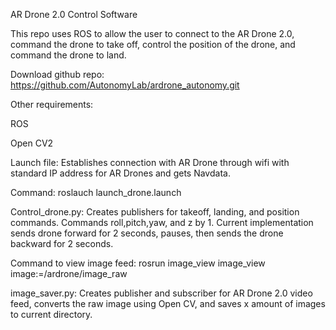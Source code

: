 AR Drone 2.0 Control Software

This repo uses ROS to allow the user to connect to the AR Drone 2.0, command the drone to take off, control the position of the drone, and command the drone to land.

Download github repo: 
https://github.com/AutonomyLab/ardrone_autonomy.git

Other requirements:

ROS

Open CV2

Launch file:
Establishes connection with AR Drone through wifi with standard IP address for AR Drones and gets Navdata.

Command: roslauch launch_drone.launch

Control_drone.py:
Creates publishers for takeoff, landing, and position commands. Commands roll,pitch,yaw, and z by 1. Current implementation sends drone forward for 2 seconds, pauses, then sends the drone backward for 2 seconds.

Command to view image feed: rosrun image_view image_view image:=/ardrone/image_raw

image_saver.py: 
Creates publisher and subscriber for AR Drone 2.0 video feed, converts the raw image using Open CV, and saves x amount of images to current directory.
